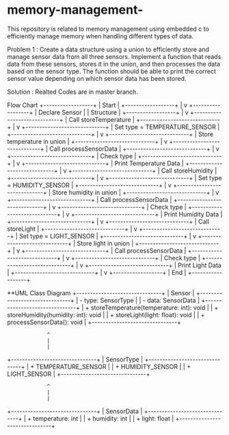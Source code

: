 # memory-management-
This repository is related to memory management using embedded c to efficiently manage memory when handling different types of data.


Problem 1 : 
Create a data structure using a union to efficiently store and manage sensor data from all three sensors. Implement a function that reads data from these sensors, stores it in the union, and then processes the data based on the sensor type. The function should be able to print the correct sensor value depending on which sensor data has been stored.

Solution : Realted Codes are in master branch. 

Flow Chart 
+------------------+
|      Start       |
+------------------+
        |
        v
+------------------+
| Declare Sensor   |
| Structure        |
+------------------+
        |
        v
+-----------------------------+
| Call storeTemperature       |
+-----------------------------+
        |
        v
+-----------------------------+
| Set type = TEMPERATURE_SENSOR |
+-----------------------------+
        |
        v
+-----------------------------+
| Store temperature in union  |
+-----------------------------+
        |
        v
+-----------------------------+
| Call processSensorData      |
+-----------------------------+
        |
        v
+-----------------------------+
| Check type                  |
+-----------------------------+
        |
        v
+-----------------------------+
| Print Temperature Data      |
+-----------------------------+
        |
        v
+-----------------------------+
| Call storeHumidity          |
+-----------------------------+
        |
        v
+-----------------------------+
| Set type = HUMIDITY_SENSOR  |
+-----------------------------+
        |
        v
+-----------------------------+
| Store humidity in union     |
+-----------------------------+
        |
        v
+-----------------------------+
| Call processSensorData      |
+-----------------------------+
        |
        v
+-----------------------------+
| Check type                  |
+-----------------------------+
        |
        v
+-----------------------------+
| Print Humidity Data         |
+-----------------------------+
        |
        v
+-----------------------------+
| Call storeLight             |
+-----------------------------+
        |
        v
+-----------------------------+
| Set type = LIGHT_SENSOR     |
+-----------------------------+
        |
        v
+-----------------------------+
| Store light in union        |
+-----------------------------+
        |
        v
+-----------------------------+
| Call processSensorData      |
+-----------------------------+
        |
        v
+-----------------------------+
| Check type                  |
+-----------------------------+
        |
        v
+-----------------------------+
| Print Light Data            |
+-----------------------------+
        |
        v
+------------------+
|      End         |
+------------------+



**UML Class Diagram
+-------------------------------+
|            Sensor              |
+-------------------------------+
| - type: SensorType             |
| - data: SensorData             |
+-------------------------------+
| + storeTemperature(temperature: int): void |
| + storeHumidity(humidity: int): void       |
| + storeLight(light: float): void           |
| + processSensorData(): void                |
+-------------------------------+

                 ^
                 |
                 |
+-------------------------------+
|          SensorType            |
+-------------------------------+
| + TEMPERATURE_SENSOR           |
| + HUMIDITY_SENSOR              |
| + LIGHT_SENSOR                 |
+-------------------------------+

                 ^
                 |
                 |
+-------------------------------+
|          SensorData            |
+-------------------------------+
| + temperature: int             |
| + humidity: int                |
| + light: float                 |
+-------------------------------+
